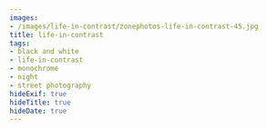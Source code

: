 ```yaml
---
images:
- /images/life-in-contrast/zonephotos-life-in-contrast-45.jpg
title: life-in-contrast
tags:
- black and white
- life-in-contrast
- monochrome
- night
- street photography
hideExif: true
hideTitle: true
hideDate: true
---
```

